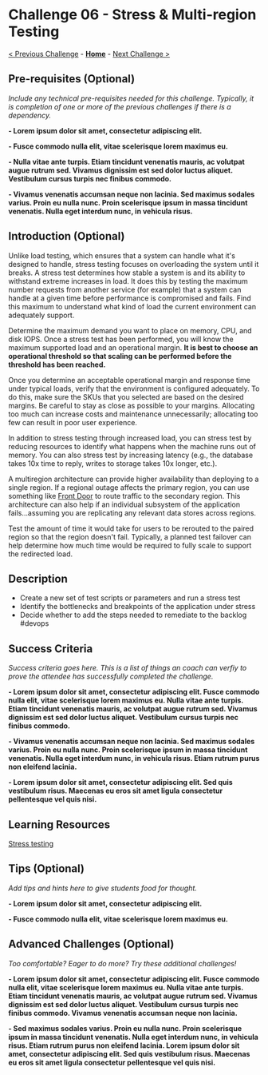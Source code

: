 # Challenge 06 - Stress & Multi-region Testing

[< Previous Challenge](./Challenge-05.md) - **[Home](../README.md)** - [Next Challenge >](./Challenge-07.md)

## Pre-requisites (Optional)

*Include any technical pre-requisites needed for this challenge.  Typically, it is completion of one or more of the previous challenges if there is a dependency.*

**- Lorem ipsum dolor sit amet, consectetur adipiscing elit.**

**- Fusce commodo nulla elit, vitae scelerisque lorem maximus eu.** 

**- Nulla vitae ante turpis. Etiam tincidunt venenatis mauris, ac volutpat augue rutrum sed. Vivamus dignissim est sed dolor luctus aliquet. Vestibulum cursus turpis nec finibus commodo.**

**- Vivamus venenatis accumsan neque non lacinia. Sed maximus sodales varius. Proin eu nulla nunc. Proin scelerisque ipsum in massa tincidunt venenatis. Nulla eget interdum nunc, in vehicula risus.**

## Introduction (Optional)

Unlike load testing, which ensures that a system can handle what it's designed to handle, stress testing focuses on overloading the system until it breaks. A stress test determines how stable a system is and its ability to withstand extreme increases in load. It does this by testing the maximum number requests from another service (for example) that a system can handle at a given time before performance is compromised and fails. Find this maximum to understand what kind of load the current environment can adequately support.
    
Determine the maximum demand you want to place on memory, CPU, and disk IOPS. Once a stress test has been performed, you will know the maximum supported load and an operational margin. **It is best to choose an operational threshold so that scaling can be performed before the threshold has been reached.**

Once you determine an acceptable operational margin and response time under typical loads, verify that the environment is configured adequately. To do this, make sure the SKUs that you selected are based on the desired margins. Be careful to stay as close as possible to your margins. Allocating too much can increase costs and maintenance unnecessarily; allocating too few can result in poor user experience.

In addition to stress testing through increased load, you can stress test by reducing resources to identify what happens when the machine runs out of memory. You can also stress test by increasing latency (e.g., the database takes 10x time to reply, writes to storage takes 10x longer, etc.).

A multiregion architecture can provide higher availability than deploying to a single region. If a regional outage affects the primary region, you can use something like [Front Door](https://docs.microsoft.com/en-us/azure/frontdoor/front-door-overview) to route traffic to the secondary region. This architecture can also help if an individual subsystem of the application fails…assuming you are replicating any relevant data stores across regions. 

Test the amount of time it would take for users to be rerouted to the paired region so that the region doesn't fail. Typically, a planned test failover can help determine how much time would be required to fully scale to support the redirected load.

## Description

- Create a new set of test scripts or parameters and run a stress test
- Identify the bottlenecks and breakpoints of the application under stress
- Decide whether to add the steps needed to remediate to the backlog #devops

## Success Criteria

*Success criteria goes here. This is a list of things an coach can verfiy to prove the attendee has successfully completed the challenge.*

**- Lorem ipsum dolor sit amet, consectetur adipiscing elit. Fusce commodo nulla elit, vitae scelerisque lorem maximus eu. Nulla vitae ante turpis. Etiam tincidunt venenatis mauris, ac volutpat augue rutrum sed. Vivamus dignissim est sed dolor luctus aliquet. Vestibulum cursus turpis nec finibus commodo.**

**- Vivamus venenatis accumsan neque non lacinia. Sed maximus sodales varius. Proin eu nulla nunc. Proin scelerisque ipsum in massa tincidunt venenatis. Nulla eget interdum nunc, in vehicula risus. Etiam rutrum purus non eleifend lacinia.**

**- Lorem ipsum dolor sit amet, consectetur adipiscing elit. Sed quis vestibulum risus. Maecenas eu eros sit amet ligula consectetur pellentesque vel quis nisi.**

## Learning Resources

[Stress testing](https://docs.microsoft.com/en-us/azure/architecture/framework/scalability/performance-test#stress-testing)

## Tips (Optional)

*Add tips and hints here to give students food for thought.*

**- Lorem ipsum dolor sit amet, consectetur adipiscing elit.**

**- Fusce commodo nulla elit, vitae scelerisque lorem maximus eu.** 

## Advanced Challenges (Optional)

*Too comfortable?  Eager to do more?  Try these additional challenges!*

**- Lorem ipsum dolor sit amet, consectetur adipiscing elit. Fusce commodo nulla elit, vitae scelerisque lorem maximus eu. Nulla vitae ante turpis. Etiam tincidunt venenatis mauris, ac volutpat augue rutrum sed. Vivamus dignissim est sed dolor luctus aliquet. Vestibulum cursus turpis nec finibus commodo. Vivamus venenatis accumsan neque non lacinia.**

**- Sed maximus sodales varius. Proin eu nulla nunc. Proin scelerisque ipsum in massa tincidunt venenatis. Nulla eget interdum nunc, in vehicula risus. Etiam rutrum purus non eleifend lacinia. Lorem ipsum dolor sit amet, consectetur adipiscing elit. Sed quis vestibulum risus. Maecenas eu eros sit amet ligula consectetur pellentesque vel quis nisi.**
